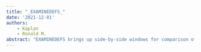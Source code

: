 ```yaml
---
title: "_EXAMINEDEFS_"
date: '2021-12-01'
authors: 
    - Kaplan
    - Ronald M.
abstract: "EXAMINEDEFS brings up side-by-side windows for comparison of the definitions of NAME as TYPE from sources SOURCE1 and SOURCE2."
---
```


